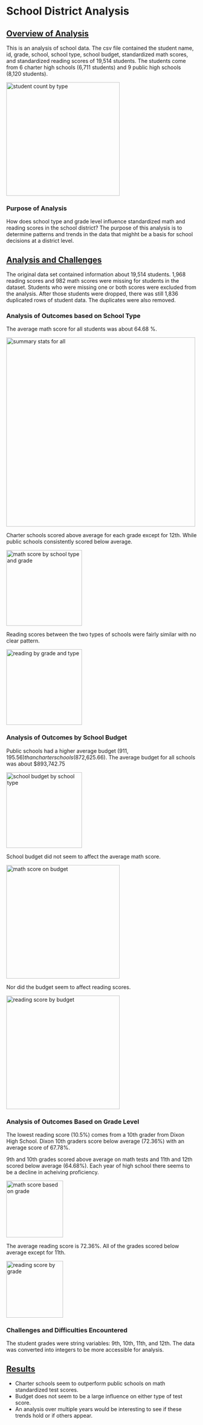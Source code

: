 # <b> School District Analysis </b>

## <u>Overview of Analysis</u>
This is an analysis of school data. The csv file contained the student name, id, grade, school, school type, school budget, standardized math scores, and standardized reading scores of 19,514 students. The students come from 6 charter high schools (6,711 students) and 9 public high schools (8,120 students).  

<img width="300" alt="student count by type" src="https://user-images.githubusercontent.com/116980760/204167136-f5996752-92b9-473d-bc9a-812fe4dfd4ce.PNG">

### Purpose of Analysis   
How does school type and grade level influence standardized math and reading scores in the school district? The purpose of this analysis is to determine patterns and trends in the data that mighht be a basis for school decisions at a district level.  

## <u>Analysis and Challenges</u>
The original data set contained information about 19,514 students. 1,968 reading scores and 982 math scores were missing for students in the dataset. Students who were missing one or both scores were excluded from the analysis. After those students were dropped, there was still 1,836 duplicated rows of student data. The duplicates were also removed. 

### Analysis of Outcomes based on School Type  
The average math score for all students was about 64.68 %.

<img width="500" alt="summary stats for all" src="https://user-images.githubusercontent.com/116980760/204164775-92896de4-5cef-4699-9bab-f50d540f790c.PNG">

Charter schools scored above average for each grade except for 12th. While public schools consistently scored below average. 

<img width="200" alt="math score by school type and grade" src="https://user-images.githubusercontent.com/116980760/204166350-73c88d47-d04f-4a7f-9c6b-acbad3b67bb9.PNG">

Reading scores between the two types of schools were fairly similar with no clear pattern. 

<img width="200" alt="reading by grade and type" src="https://user-images.githubusercontent.com/116980760/204170362-28734fcf-af4c-4732-9d6a-83c2fb610cb0.PNG">

### Analysis of Outcomes by School Budget
Public schools had a higher average budget ($911,195.56) than charter schools ($872,625.66). The average budget for all schools was about $893,742.75

<img width="200" alt="school budget by school type" src="https://user-images.githubusercontent.com/116980760/204167988-99fd2f8c-8ad0-44a4-b0e9-a1289c2eabfe.PNG">

School budget did not seem to affect the average math score. 

<img width="300" alt="math score on budget" src="https://user-images.githubusercontent.com/116980760/204172328-d089e02a-c98b-4e1e-846c-11cefb51b24a.PNG">

Nor did the budget seem to affect reading scores.

<img width="300" alt="reading score by budget" src="https://user-images.githubusercontent.com/116980760/204172693-36faa1ec-538e-4b05-9b89-a80acf82f98f.PNG">


### Analysis of Outcomes Based on Grade Level

The lowest reading score (10.5%) comes from a 10th grader from Dixon High School. Dixon 10th graders score below average (72.36%) with an average score of 	67.78%.

9th and 10th grades scored above average on math tests and 11th and 12th scored below average (64.68%). Each year of high school there seems to be a decline in acheiving proficiency. 

<img width="150" alt="math score based on grade" src="https://user-images.githubusercontent.com/116980760/204173212-0d473189-e371-4cfe-96f8-a165691637f3.PNG">

The average reading score is 72.36%. All of the grades scored below average except for 11th.

<img width="150" alt="reading score by grade" src="https://user-images.githubusercontent.com/116980760/204173204-629b89cd-3a41-4611-94fa-cf46d4dfb82f.PNG">


### Challenges and Difficulties Encountered
The student grades were string variables: 9th, 10th, 11th, and 12th. The data was converted into integers to be more accessible for analysis. 


## <u>Results</u>
- Charter schools seem to outperform public schools on math standardized test scores.
- Budget does not seem to be a large influence on either type of test score.
- An analysis over multiple years would be interesting to see if these trends hold or if others appear.
